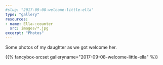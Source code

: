 ```yaml
---
#slug: "2017-09-08-welcome-little-ella"
type: "gallery"
resources:
- name: Ella-:counter
  src: images/*.jpg
excerpt: "Photos"
---
```


Some photos of my daughter as we got welcome her.

{{% fancybox-srcset galleryname="2017-09-08-welcome-little-ella" %}}
